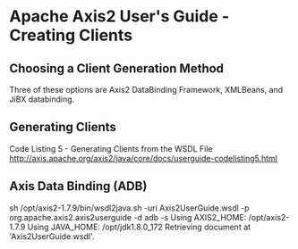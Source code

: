 # Apache Axis2 User's Guide - Creating Clients

## Choosing a Client Generation Method
Three of these options are Axis2 DataBinding Framework, XMLBeans, and JiBX databinding.

## Generating Clients
Code Listing 5 - Generating Clients from the WSDL File
http://axis.apache.org/axis2/java/core/docs/userguide-codelisting5.html

## Axis Data Binding (ADB)
sh /opt/axis2-1.7.9/bin/wsdl2java.sh  -uri Axis2UserGuide.wsdl -p org.apache.axis2.axis2userguide -d adb -s
Using AXIS2_HOME: /opt/axis2-1.7.9
Using JAVA_HOME:  /opt/jdk1.8.0_172
Retrieving document at 'Axis2UserGuide.wsdl'.
